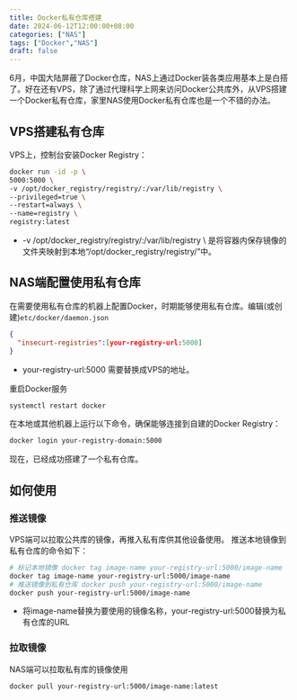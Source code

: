 ```yaml
---
title: Docker私有仓库搭建
date: 2024-06-12T12:00:00+08:00
categories: ["NAS"]
tags: ["Docker","NAS"]
draft: false
---
```



6月，中国大陆屏蔽了Docker仓库，NAS上通过Docker装各类应用基本上是白搭了。好在还有VPS，除了通过代理科学上网来访问Docker公共库外，从VPS搭建一个Docker私有仓库，家里NAS使用Docker私有仓库也是一个不错的办法。
## VPS搭建私有仓库
VPS上，控制台安装Docker Registry：
```bash
docker run -id -p \
5000:5000 \
-v /opt/docker_registry/registry/:/var/lib/registry \
--privileged=true \
--restart=always \
--name=registry \
registry:latest
```
+ -v /opt/docker_registry/registry/:/var/lib/registry \ 是将容器内保存镜像的文件夹映射到本地“/opt/docker_registry/registry/”中。
## NAS端配置使用私有仓库
在需要使用私有仓库的机器上配置Docker，时期能够使用私有仓库。编辑(或创建)```etc/docker/daemon.json```
```json
{
  "insecurt-registries":[your-registry-url:5000]
}
```
+ your-registry-url:5000 需要替换成VPS的地址。

重启Docker服务
```bash
systemctl restart docker
```
在本地或其他机器上运行以下命令，确保能够连接到自建的Docker Registry：
```bash
docker login your-registry-domain:5000
```


现在，已经成功搭建了一个私有仓库。

## 如何使用
### 推送镜像
VPS端可以拉取公共库的镜像，再推入私有库供其他设备使用。
推送本地镜像到私有仓库的命令如下：
```bash
# 标记本地镜像 docker tag image-name your-registry-url:5000/image-name
docker tag image-name your-registry-url:5000/image-name 
# 推送镜像到私有仓库 docker push your-registry-url:5000/image-name
docker push your-registry-url:5000/image-name 
```
+ 将image-name替换为要使用的镜像名称，your-registry-url:5000替换为私有仓库的URL

### 拉取镜像
NAS端可以拉取私有库的镜像使用
```bash
docker pull your-registry-url:5000/image-name:latest
```

